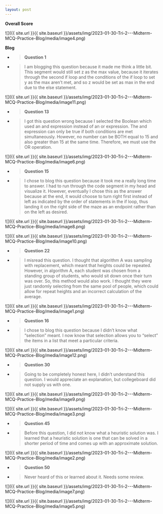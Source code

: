 ```yaml
---
layout: post
---
```

**Overall Score**

![]({{ site.url }}{{ site.baseurl }}/assets/img/2023-01-30-Tri-2---Midterm-MCQ-Practice-Blog/media/image4.png)

**Blog**

  - > **Question 1**

  - > I am blogging this question because it made me think a little bit. This segment would still set z as the max value, because it iterates through the second if loop and the conditions of the if loop to set y as the max aren’t met, and so z would be set as max in the end due to the else statement.

![]({{ site.url }}{{ site.baseurl }}/assets/img/2023-01-30-Tri-2---Midterm-MCQ-Practice-Blog/media/image11.png)

  - > **Question 13**

  - > I got this question wrong because I selected the Boolean which used an and expression instead of an or expression. The and expression can only be true if both conditions are met simultaneously. However, no number can be BOTH equal to 15 and also greater than 15 at the same time. Therefore, we must use the OR operation.

![]({{ site.url }}{{ site.baseurl }}/assets/img/2023-01-30-Tri-2---Midterm-MCQ-Practice-Blog/media/image6.png)

  - > **Question 15**

  - > I chose to blog this question because it took me a really long time to answer. I had to run through the code segment in my head and visualize it. However, eventually I chose this as the answer because at the end, it would choose to turn right first instead of left as indicated by the order of statements in the if loop, thus landing it on the right side of the maze as an endpoint rather than on the left as desired.

![]({{ site.url }}{{ site.baseurl }}/assets/img/2023-01-30-Tri-2---Midterm-MCQ-Practice-Blog/media/image8.png)

![]({{ site.url }}{{ site.baseurl }}/assets/img/2023-01-30-Tri-2---Midterm-MCQ-Practice-Blog/media/image10.png)

  - > **Question 22**

  - > I misread this question. I thought that algorithm A was sampling with replacement, which meant that heights could be repeated. However, in algorithm A, each student was chosen from a standing group of students, who would sit down once their turn was over. So, this method would also work. I thought they were just randomly selecting from the same pool of people, which could allow for repeat heights and an incorrect calculation of the average.

![]({{ site.url }}{{ site.baseurl }}/assets/img/2023-01-30-Tri-2---Midterm-MCQ-Practice-Blog/media/image1.png)

  - > **Question 16**

  - > I chose to blog this question because I didn’t know what “selection” meant. I now know that selection allows you to “select” the items in a list that meet a particular criteria.

![]({{ site.url }}{{ site.baseurl }}/assets/img/2023-01-30-Tri-2---Midterm-MCQ-Practice-Blog/media/image12.png)

  - > **Question 30**

  - > Going to be completely honest here, I didn’t understand this question. I would appreciate an explanation, but collegeboard did not supply us with one.

![]({{ site.url }}{{ site.baseurl }}/assets/img/2023-01-30-Tri-2---Midterm-MCQ-Practice-Blog/media/image9.png)

![]({{ site.url }}{{ site.baseurl }}/assets/img/2023-01-30-Tri-2---Midterm-MCQ-Practice-Blog/media/image3.png)

  - > **Question 45**

  - > Before this question, I did not know what a heuristic solution was. I learned that a heuristic solution is one that can be solved in a shorter period of time and comes up with an approximate solution.

![]({{ site.url }}{{ site.baseurl }}/assets/img/2023-01-30-Tri-2---Midterm-MCQ-Practice-Blog/media/image2.png)

  - > **Question 50**

  - > Never heard of this or learned about it. Needs some review.

![]({{ site.url }}{{ site.baseurl }}/assets/img/2023-01-30-Tri-2---Midterm-MCQ-Practice-Blog/media/image7.png)

![]({{ site.url }}{{ site.baseurl }}/assets/img/2023-01-30-Tri-2---Midterm-MCQ-Practice-Blog/media/image5.png)
